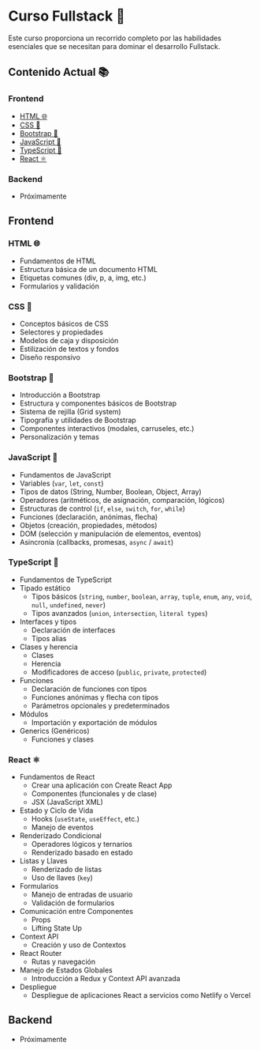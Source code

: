 # Curso Fullstack 🚀

Este curso proporciona un recorrido completo por las habilidades esenciales que se necesitan para dominar el desarrollo Fullstack.

## Contenido Actual 📚

### Frontend
- [HTML 🌐](#html-)
- [CSS 🎨](#css-)
- [Bootstrap 💼](#bootstrap-)
- [JavaScript 🚀](#javascript-)
- [TypeScript 🚀](#typescript-)
- [React ⚛️](#react-)

### Backend
- Próximamente

## Frontend

### HTML 🌐
- Fundamentos de HTML
- Estructura básica de un documento HTML
- Etiquetas comunes (div, p, a, img, etc.)
- Formularios y validación

### CSS 🎨
- Conceptos básicos de CSS
- Selectores y propiedades
- Modelos de caja y disposición
- Estilización de textos y fondos
- Diseño responsivo

### Bootstrap 💼
- Introducción a Bootstrap
- Estructura y componentes básicos de Bootstrap
- Sistema de rejilla (Grid system)
- Tipografía y utilidades de Bootstrap
- Componentes interactivos (modales, carruseles, etc.)
- Personalización y temas

### JavaScript 🚀
- Fundamentos de JavaScript
- Variables (`var`, `let`, `const`)
- Tipos de datos (String, Number, Boolean, Object, Array)
- Operadores (aritméticos, de asignación, comparación, lógicos)
- Estructuras de control (`if`, `else`, `switch`, `for`, `while`)
- Funciones (declaración, anónimas, flecha)
- Objetos (creación, propiedades, métodos)
- DOM (selección y manipulación de elementos, eventos)
- Asincronía (callbacks, promesas, `async` / `await`)

### TypeScript 🚀
- Fundamentos de TypeScript
- Tipado estático
  - Tipos básicos (`string`, `number`, `boolean`, `array`, `tuple`, `enum`, `any`, `void`, `null`, `undefined`, `never`)
  - Tipos avanzados (`union`, `intersection`, `literal types`)
- Interfaces y tipos
  - Declaración de interfaces
  - Tipos alias
- Clases y herencia
  - Clases
  - Herencia
  - Modificadores de acceso (`public`, `private`, `protected`)
- Funciones
  - Declaración de funciones con tipos
  - Funciones anónimas y flecha con tipos
  - Parámetros opcionales y predeterminados
- Módulos
  - Importación y exportación de módulos
- Generics (Genéricos)
  - Funciones y clases

### React ⚛️
- Fundamentos de React
  - Crear una aplicación con Create React App
  - Componentes (funcionales y de clase)
  - JSX (JavaScript XML)
- Estado y Ciclo de Vida
  - Hooks (`useState`, `useEffect`, etc.)
  - Manejo de eventos
- Renderizado Condicional
  - Operadores lógicos y ternarios
  - Renderizado basado en estado
- Listas y Llaves
  - Renderizado de listas
  - Uso de llaves (`key`)
- Formularios
  - Manejo de entradas de usuario
  - Validación de formularios
- Comunicación entre Componentes
  - Props
  - Lifting State Up
- Context API
  - Creación y uso de Contextos
- React Router
  - Rutas y navegación
- Manejo de Estados Globales
  - Introducción a Redux y Context API avanzada
- Despliegue
  - Despliegue de aplicaciones React a servicios como Netlify o Vercel

## Backend

- Próximamente
